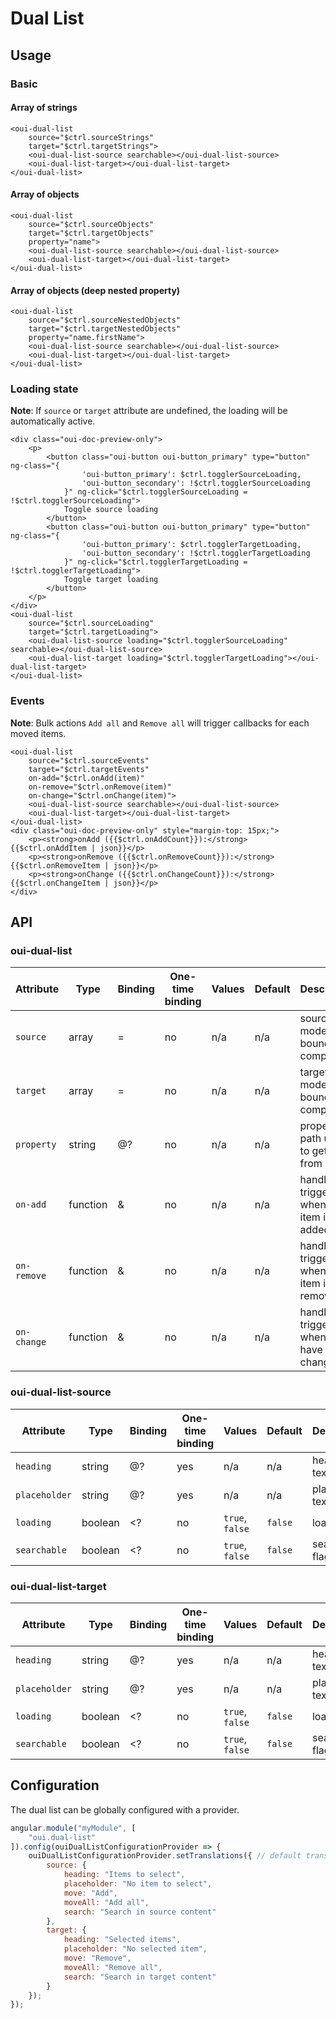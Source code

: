 # Dual List

<component-status cx-design="complete" ux="rc"></component-status>

## Usage

### Basic

#### Array of strings

```html:preview
<oui-dual-list 
    source="$ctrl.sourceStrings"
    target="$ctrl.targetStrings">
    <oui-dual-list-source searchable></oui-dual-list-source>
    <oui-dual-list-target></oui-dual-list-target>
</oui-dual-list>
```

#### Array of objects

```html:preview
<oui-dual-list 
    source="$ctrl.sourceObjects"
    target="$ctrl.targetObjects"
    property="name">
    <oui-dual-list-source searchable></oui-dual-list-source>
    <oui-dual-list-target></oui-dual-list-target>
</oui-dual-list>
```

#### Array of objects (deep nested property)

```html:preview
<oui-dual-list 
    source="$ctrl.sourceNestedObjects"
    target="$ctrl.targetNestedObjects"
    property="name.firstName">
    <oui-dual-list-source searchable></oui-dual-list-source>
    <oui-dual-list-target></oui-dual-list-target>
</oui-dual-list>
```

### Loading state

**Note**: If `source` or `target` attribute are undefined, the loading will be automatically active.

```html:preview
<div class="oui-doc-preview-only">
    <p>
        <button class="oui-button oui-button_primary" type="button" ng-class="{
                'oui-button_primary': $ctrl.togglerSourceLoading,
                'oui-button_secondary': !$ctrl.togglerSourceLoading
            }" ng-click="$ctrl.togglerSourceLoading = !$ctrl.togglerSourceLoading">
            Toggle source loading
        </button>
        <button class="oui-button oui-button_primary" type="button" ng-class="{
                'oui-button_primary': $ctrl.togglerTargetLoading,
                'oui-button_secondary': !$ctrl.togglerTargetLoading
            }" ng-click="$ctrl.togglerTargetLoading = !$ctrl.togglerTargetLoading">
            Toggle target loading
        </button>
    </p>
</div>
<oui-dual-list 
    source="$ctrl.sourceLoading"
    target="$ctrl.targetLoading">
    <oui-dual-list-source loading="$ctrl.togglerSourceLoading" searchable></oui-dual-list-source>
    <oui-dual-list-target loading="$ctrl.togglerTargetLoading"></oui-dual-list-target>
</oui-dual-list>
```

### Events

**Note**: Bulk actions `Add all` and `Remove all` will trigger callbacks for each moved items.

```html:preview
<oui-dual-list 
    source="$ctrl.sourceEvents"
    target="$ctrl.targetEvents"
    on-add="$ctrl.onAdd(item)"
    on-remove="$ctrl.onRemove(item)"
    on-change="$ctrl.onChange(item)">
    <oui-dual-list-source searchable></oui-dual-list-source>
    <oui-dual-list-target></oui-dual-list-target>
</oui-dual-list>
<div class="oui-doc-preview-only" style="margin-top: 15px;">
    <p><strong>onAdd ({{$ctrl.onAddCount}}):</strong> {{$ctrl.onAddItem | json}}</p>
    <p><strong>onRemove ({{$ctrl.onRemoveCount}}):</strong> {{$ctrl.onRemoveItem | json}}</p>
    <p><strong>onChange ({{$ctrl.onChangeCount}}):</strong> {{$ctrl.onChangeItem | json}}</p>
</div>
```

## API

### oui-dual-list

| Attribute     | Type      | Binding   | One-time binding  | Values            | Default   | Description
| ----          | ----      | ----      | ----              | ----              | ----      | ----
| `source`      | array     | =         | no                | n/a               | n/a       | source model bound to component
| `target`      | array     | =         | no                | n/a               | n/a       | target model bound to component
| `property`    | string    | @?        | no                | n/a               | n/a       | property path used to get value from item
| `on-add`      | function  | &         | no                | n/a               | n/a       | handler triggered when an item is added
| `on-remove`   | function  | &         | no                | n/a               | n/a       | handler triggered when an item is removed
| `on-change`   | function  | &         | no                | n/a               | n/a       | handler triggered when items have changed

### oui-dual-list-source

| Attribute     | Type      | Binding   | One-time binding  | Values            | Default   | Description
| ----          | ----      | ----      | ----              | ----              | ----      | ----
| `heading`     | string    | @?        | yes               | n/a               | n/a       | heading text
| `placeholder` | string    | @?        | yes               | n/a               | n/a       | placeholder text
| `loading`     | boolean   | <?        | no                | `true`, `false`   | `false`   | loading flag
| `searchable`  | boolean   | <?        | no                | `true`, `false`   | `false`   | searchable flag

### oui-dual-list-target

| Attribute     | Type      | Binding   | One-time binding  | Values            | Default   | Description
| ----          | ----      | ----      | ----              | ----              | ----      | ----
| `heading`     | string    | @?        | yes               | n/a               | n/a       | heading text
| `placeholder` | string    | @?        | yes               | n/a               | n/a       | placeholder text
| `loading`     | boolean   | <?        | no                | `true`, `false`   | `false`   | loading flag
| `searchable`  | boolean   | <?        | no                | `true`, `false`   | `false`   | searchable flag

## Configuration

The dual list can be globally configured with a provider.

```js
angular.module("myModule", [
    "oui.dual-list"
]).config(ouiDualListConfigurationProvider => {
    ouiDualListConfigurationProvider.setTranslations({ // default translations
        source: {
            heading: "Items to select",
            placeholder: "No item to select",
            move: "Add",
            moveAll: "Add all",
            search: "Search in source content"
        },
        target: {
            heading: "Selected items",
            placeholder: "No selected item",
            move: "Remove",
            moveAll: "Remove all",
            search: "Search in target content"
        }
    });
});
```
